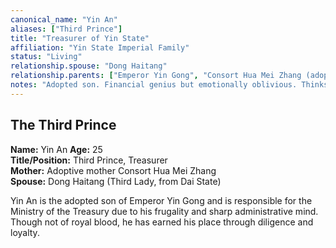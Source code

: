 ```yaml
---
canonical_name: "Yin An"
aliases: ["Third Prince"]
title: "Treasurer of Yin State"
affiliation: "Yin State Imperial Family"
status: "Living"
relationship.spouse: "Dong Haitang"
relationship.parents: ["Emperor Yin Gong", "Consort Hua Mei Zhang (adoptive)"]
notes: "Adopted son. Financial genius but emotionally oblivious. Thinks he’s a romantic; he isn’t. Clueless but harmless."
---
```

## The Third Prince  
**Name:** Yin An
**Age:** 25  
**Title/Position:** Third Prince, Treasurer  
**Mother:** Adoptive mother Consort Hua Mei Zhang  
**Spouse:** Dong Haitang (Third Lady, from Dai State)

Yin An is the adopted son of Emperor Yin Gong and is responsible for the Ministry of the Treasury due to his frugality and sharp administrative mind. Though not of royal blood, he has earned his place through diligence and loyalty.
